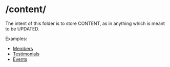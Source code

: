 # /content/

The intent of this folder is to store CONTENT, as in anything which is meant to
be UPDATED.

Examples:
- [Members](members/)
- [Testimonials](testimonials/)
- [Events](events/)
